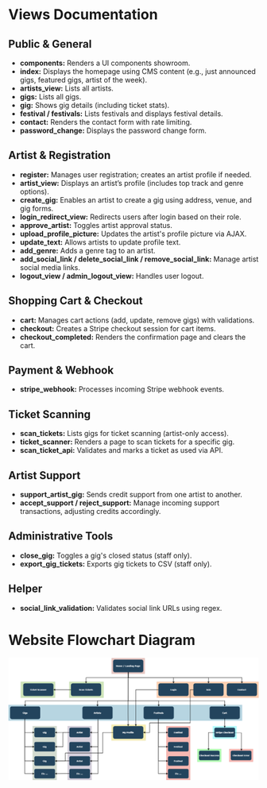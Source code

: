 # Views Documentation

## Public & General
- **components:** Renders a UI components showroom.
- **index:** Displays the homepage using CMS content (e.g., just announced gigs, featured gigs, artist of the week).
- **artists_view:** Lists all artists.
- **gigs:** Lists all gigs.
- **gig:** Shows gig details (including ticket stats).
- **festival / festivals:** Lists festivals and displays festival details.
- **contact:** Renders the contact form with rate limiting.
- **password_change:** Displays the password change form.

## Artist & Registration
- **register:** Manages user registration; creates an artist profile if needed.
- **artist_view:** Displays an artist’s profile (includes top track and genre options).
- **create_gig:** Enables an artist to create a gig using address, venue, and gig forms.
- **login_redirect_view:** Redirects users after login based on their role.
- **approve_artist:** Toggles artist approval status.
- **upload_profile_picture:** Updates the artist's profile picture via AJAX.
- **update_text:** Allows artists to update profile text.
- **add_genre:** Adds a genre tag to an artist.
- **add_social_link / delete_social_link / remove_social_link:** Manage artist social media links.
- **logout_view / admin_logout_view:** Handles user logout.

## Shopping Cart & Checkout
- **cart:** Manages cart actions (add, update, remove gigs) with validations.
- **checkout:** Creates a Stripe checkout session for cart items.
- **checkout_completed:** Renders the confirmation page and clears the cart.

## Payment & Webhook
- **stripe_webhook:** Processes incoming Stripe webhook events.

## Ticket Scanning
- **scan_tickets:** Lists gigs for ticket scanning (artist-only access).
- **ticket_scanner:** Renders a page to scan tickets for a specific gig.
- **scan_ticket_api:** Validates and marks a ticket as used via API.

## Artist Support
- **support_artist_gig:** Sends credit support from one artist to another.
- **accept_support / reject_support:** Manage incoming support transactions, adjusting credits accordingly.

## Administrative Tools
- **close_gig:** Toggles a gig's closed status (staff only).
- **export_gig_tickets:** Exports gig tickets to CSV (staff only).

## Helper
- **social_link_validation:** Validates social link URLs using regex.

# Website Flowchart Diagram

![Website Flowchart Diagram](Website_View_Flowchart.png)
